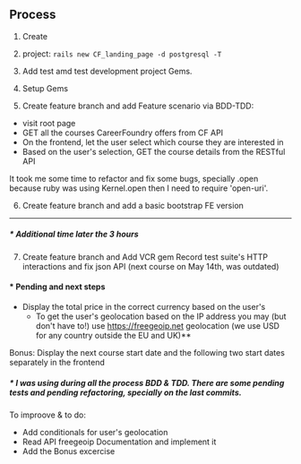 ## Process

1. Create 
2.  project:
``rails new CF_landing_page -d postgresql -T ``

2. Add test amd test development project Gems.

3. Setup Gems

5. Create feature branch and add Feature scenario via BDD-TDD:

- visit root page
- GET all the courses CareerFoundry offers from CF API
- On the frontend, let the user select which course they are interested in
- Based on the user's selection, GET the course details from the RESTful API

It took me some time to refactor and fix some bugs, specially .open because ruby was using Kernel.open then I need to require 'open-uri'.

6. Create feature branch and add a basic bootstrap FE version

---

##### * Additional time later the 3 hours

7. Create feature branch and Add VCR gem Record test suite's HTTP interactions and fix json API (next course on May 14th, was outdated)

#### * Pending and next steps
- Display the total price in the correct currency based on the user's
  - To get the user's geolocation based on the IP address you may (but don't have to!) use https://freegeoip.net geolocation (we use USD for any country outside the EU and UK)**


Bonus: Display the next course start date and the following two start dates separately in the frontend

##### * I was using during all the process BDD & TDD. There are some pending tests and pending refactoring, specially on the last commits.

To improove & to do:
- Add conditionals for user's geolocation
- Read API freegeoip Documentation and implement it
- Add the Bonus excercise